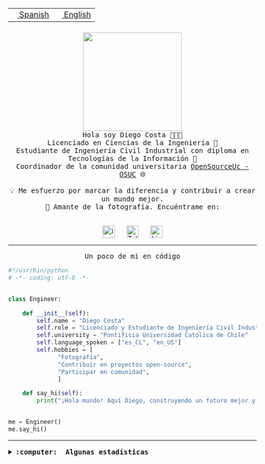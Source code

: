 <table border="0"  align="right">
 <tr><td><a href="README.md"><img src="https://upload.wikimedia.org/wikipedia/commons/thumb/8/89/Bandera_de_Espa%C3%B1a.svg/1200px-Bandera_de_Espa%C3%B1a.svg.png" height="10"> Spanish</a></td>
 <td><a href="README.en.md"><img src="https://upload.wikimedia.org/wikipedia/commons/a/a4/Flag_of_the_United_States.svg" height="10"> English</a></td></tr>
</table><br><br><br>

<p align="center">
  <img src="https://github.com/diegocostares/diegocostares/blob/main/Images/aaa2.gif?raw=true" height="200px" weight="200px">
  <br><samp>
    Hola soy Diego Costa 👨🏻‍💻<br>
    Licenciado en Ciencias de la Ingeniería 🤖<br>
    Estudiante de Ingeniería Civil Industrial con diploma en Tecnologías de la Información 🧠<br>
    Coordinador de la comunidad universitaria <a href="https://github.com/open-source-uc">OpenSourceUc - OSUC</a> 🌐<br>
  <br>
    💡 Me esfuerzo por marcar la diferencia y contribuir a crear un mundo mejor.<br>
    📸 Amante de la fotografía. Encuéntrame en: <br>
  <br></samp>
</p>

<p align="center">
   <a href="https://instagram.com/diegocosta_no" target="blank">
      <img align="center" src="https://cdn.jsdelivr.net/npm/simple-icons@3.0.1/icons/instagram.svg" alt="instagram" height="25px" width="25px" />
      &#8203;
   </a>
   &nbsp; &nbsp; &nbsp;
   <a href="https://t.me/diegocosta_no" target="blank">
      <img align="center" alt="Telegram" width="25px" src="https://icons-for-free.com/iconfiles/png/512/Telegram-1324888767380505522.png" />
      &#8203;
   </a>
   &nbsp; &nbsp; &nbsp;
   <a href="https://www.linkedin.com/in/diegocostar/" target="blank">
      <img align="center" alt="LinkedIn" width="25px" src="https://img.icons8.com/metro/452/linkedin.png" />
      &#8203;
   </a>
</p>

---

<p align="center"><front size="25"><samp>Un poco de mi en código</samp></front></p>

```python
#!/usr/bin/python
# -*- coding: utf-8 -*-


class Engineer:

    def __init__(self):
        self.name = "Diego Costa"
        self.role = "Licenciado y Estudiante de Ingeniería Civil Industrial"
        self.university = "Pontificia Universidad Católica de Chile"
        self.language_spoken = ["es_CL", "en_US"]
        self.hobbies = [
              "Fotografía",
              "Contribuir en proyectos open-source",
              "Participar en comunidad",
              ]

    def say_hi(self):
        print("¡Hola mundo! Aquí Diego, construyendo un futuro mejor y cambiando el mundo.")


me = Engineer()
me.say_hi()
```

---

<details>
  <summary><b><samp>:computer: &nbsp;Algunas estadísticas</samp></b></summary>
  <br/></p>

<!--START_SECTION:waka-->
![Code Time](http://img.shields.io/badge/Code%20Time-1%2C546%20hrs%2059%20mins-blue)

📅 **Soy más productivo los Viernes** 

```text
Lunes                    2905 commits        ████░░░░░░░░░░░░░░░░░░░░░   15.49 % 
Martes                   334 commits         ░░░░░░░░░░░░░░░░░░░░░░░░░   01.78 % 
Miércoles                3230 commits        ████░░░░░░░░░░░░░░░░░░░░░   17.23 % 
Jueves                   3321 commits        ████░░░░░░░░░░░░░░░░░░░░░   17.71 % 
Viernes                  7134 commits        ██████████░░░░░░░░░░░░░░░   38.05 % 
Sábado                   1321 commits        ██░░░░░░░░░░░░░░░░░░░░░░░   07.04 % 
Domingo                  506 commits         █░░░░░░░░░░░░░░░░░░░░░░░░   02.70 % 
```


📊 **Esta semana me dediqué a** 

```text
🐱‍💻 Proyectos: 
BetpracticeSpider        12 hrs 37 mins      ████████████░░░░░░░░░░░░░   46.19 % 
buk-webapp               5 hrs 9 mins        █████░░░░░░░░░░░░░░░░░░░░   18.86 % 
1xbet                    4 hrs 6 mins        ████░░░░░░░░░░░░░░░░░░░░░   15.01 % 
1xbet_scraper            3 hrs 49 mins       ████░░░░░░░░░░░░░░░░░░░░░   14.02 % 
Testing-Tareas-2024-1    1 hr 3 mins         █░░░░░░░░░░░░░░░░░░░░░░░░   03.85 % 
```


 Last Updated on 03/04/2024 19:48:22 UTC
<!--END_SECTION:waka-->

<p align="center"> <img src="https://github-readme-stats.vercel.app/api?username=diegocostares&show_icons=true&theme=ayu-mirage" alt="abhisheknaiidu" /></p>

</details>
